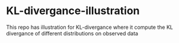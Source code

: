 # KL-divergance-illustration
This repo has illustration for KL-divergance where it compute the KL divergance of different distributions on observed data
